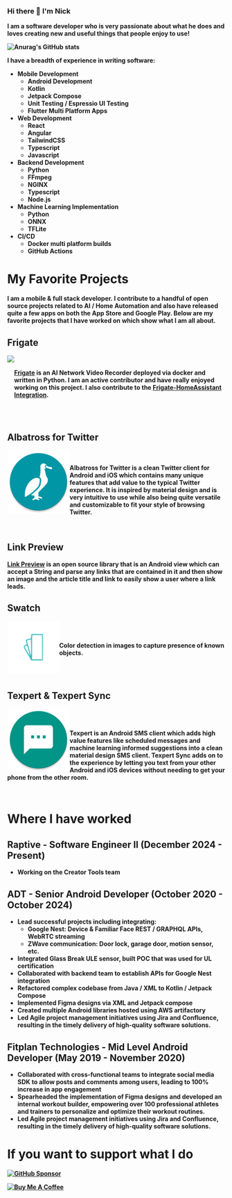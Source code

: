 ### Hi there 👋  I'm Nick
<b> I am a software developer who is very passionate about what he does and loves creating new and useful things that people enjoy to use! <b/>

![Anurag's GitHub stats](https://github-readme-stats.vercel.app/api?username=NickM-27&show_icons=true&theme=transparent&hide=stars)

I have a breadth of experience in writing software:
- Mobile Development
  - Android Development
  - Kotlin
  - Jetpack Compose
  - Unit Testing / Espressio UI Testing
  - Flutter Multi Platform Apps
- Web Development
  - React
  - Angular
  - TailwindCSS
  - Typescript
  - Javascript
- Backend Development
  - Python
  - FFmpeg
  - NGINX
  - Typescript
  - Node.js
- Machine Learning Implementation
  - Python
  - ONNX
  - TFLite
- CI/CD
  - Docker multi platform builds
  - GitHub Actions

# My Favorite Projects

I am a mobile & full stack developer. I contribute to a handful of open source projects related to AI / Home Automation and also have released quite a few apps on both the App Store and Google Play. Below are my favorite projects that I have worked on which show what I am all about. 

## Frigate

<img align="left" height="120" src="https://user-images.githubusercontent.com/14866235/180851042-d08083bc-703c-40c6-b0c5-68da3408af3d.png" />

<br/>

[Frigate](https://github.com/blakeblackshear/frigate) is an AI Network Video Recorder deployed via docker and written in Python. I am an active contributor and have really enjoyed working on this project. I also contribute to the [Frigate-HomeAssistant Integration](https://github.com/blakeblackshear/frigate-hass-integration).

<br/>
<br/>

## Albatross for Twitter

<img align="left" src="https://github.com/NickM-27/NickM-27/blob/master/icons/ic_albatross.png" />

<br/>

Albatross for Twitter is a clean Twitter client for Android and iOS which contains many unique features that add value to the typical Twitter experience. It is inspired by material design and is very intuitive to use while also being quite versatile and customizable to fit your style of browsing Twitter.

<br/>

## Link Preview

[Link Preview](https://github.com/NickM-27/LinkPreview) is an open source library that is an Android view which can accept a String and parse any links that are contained in it and then show an image and the article title and link to easily show a user where a link leads.
  
## Swatch
  
<img align="left" height="120" src="https://github.com/NickM-27/swatch/blob/main/assets/swatch.png" />
  
<br/>
<br/>

Color detection in images to capture presence of known objects.
  
<br/>
<br/>

## Texpert & Texpert Sync

<img align="left" src="https://github.com/NickM-27/NickM-27/blob/master/icons/ic_texpert.png" />

<br/>
<br/>

Texpert is an Android SMS client which adds high value features like scheduled messages and machine learning informed suggestions into a clean material design SMS client. Texpert Sync adds on to the experience by letting you text from your other Android and iOS devices without needing to get your phone from the other room.

<br/>

# Where I have worked

## Raptive - Software Engineer II (December 2024 - Present)

- Working on the Creator Tools team
  
## ADT - Senior Android Developer (October 2020 - October 2024)
  
- Lead successful projects including integrating:
  - Google Nest: Device & Familiar Face REST / GRAPHQL APIs, WebRTC streaming
  - ZWave communication: Door lock, garage door, motion sensor, etc.
- Integrated Glass Break ULE sensor, built POC that was used for UL certification
- Collaborated with backend team to establish APIs for Google Nest integration
- Refactored complex codebase from Java / XML to Kotlin / Jetpack Compose
- Implemented Figma designs via XML and Jetpack compose
- Created multiple Android libraries hosted using AWS artifactory
- Led Agile project management initiatives using Jira and Confluence, resulting in the
timely delivery of high-quality software solutions.

## Fitplan Technologies - Mid Level Android Developer (May 2019 - November 2020)

- Collaborated with cross-functional teams to integrate social media SDK to allow posts and comments among users, leading to 100% increase in app engagement
- Spearheaded the implementation of Figma designs and developed an internal workout builder, empowering over 100 professional athletes and trainers to personalize and optimize their workout routines.
- Led Agile project management initiatives using Jira and Confluence, resulting in the timely delivery of high-quality software solutions.

# If you want to support what I do

<a href="https://github.com/sponsors/NickM-27" target="_blank"><img src="https://img.shields.io/static/v1?label=Sponsor&message=%E2%9D%A4&logo=GitHub&color=%23fe8e86" alt="GitHub Sponsor" style="height: 51px !important; width: 217 !important;"></a>

<a href="https://www.buymeacoffee.com/jTsYwF4mR" target="_blank"><img src="https://cdn.buymeacoffee.com/buttons/default-orange.png" alt="Buy Me A Coffee" style="height: 51px !important;width: 217px !important;" ></a>
